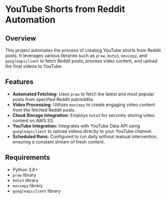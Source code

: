 # YouTube Shorts from Reddit Automation

## Overview

This project automates the process of creating YouTube shorts from Reddit posts. It leverages various libraries such as `praw`, `boto3`, `moviepy`, and `googleapiclient` to fetch Reddit posts, process video content, and upload the final videos to YouTube.

## Features

- **Automated Fetching:** Uses `praw` to fetch the latest and most popular posts from specified Reddit subreddits.
- **Video Processing:** Utilizes `moviepy` to create engaging video content from the fetched Reddit posts.
- **Cloud Storage Integration:** Employs `boto3` for securely storing video content on AWS S3.
- **YouTube Integration:** Integrates with YouTube Data API using `googleapiclient` to upload videos directly to your YouTube channel.
- **Scheduled Runs:** Configured to run daily without manual intervention, ensuring a constant stream of fresh content.

## Requirements

- Python 3.6+
- `praw` library
- `boto3` library
- `moviepy` library
- `googleapiclient` library
